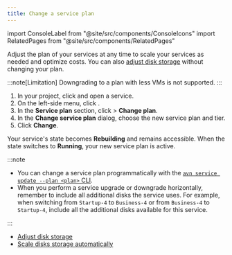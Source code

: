 ```yaml
---
title: Change a service plan
---
```


import ConsoleLabel from "@site/src/components/ConsoleIcons"
import RelatedPages from "@site/src/components/RelatedPages"

Adjust the plan of your services at any time to scale your services as needed and optimize costs.
You can also [adjust disk storage][storage] without changing your plan.

:::note[Limitation]
Downgrading to a plan with less VMs is not supported.
:::

1. In your project, click <ConsoleLabel name="services"/> and open a service.
1. On the left-side menu, click <ConsoleLabel name="service settings"/>.
1. In the **Service plan** section, click <ConsoleLabel name="actions"/> >
   **Change plan**.
1. In the **Change service plan** dialog, choose the new service plan and tier.
1. Click **Change**.

Your service's state becomes **Rebuilding** and remains accessible. When the
state switches to **Running**, your new service plan is active.

:::note

- You can change a service plan programmatically with the
  [`avn service update --plan <plan>` CLI](/docs/tools/cli/service-cli#avn-cli-service-update).
- When you perform a service upgrade or downgrade horizontally,
  remember to include all additional disks the service uses. For
  example, when switching from `Startup-4` to `Business-4` or from
  `Business-4` to `Startup-4`, include all the additional disks
  available for this service.

:::

<!-- vale off -->

<RelatedPages/>

- [Adjust disk storage][storage]
- [Scale disks storage automatically](/docs/platform/howto/disk-autoscaler)

[storage]: /docs/platform/howto/add-storage-space
